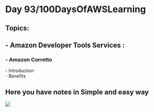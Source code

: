 <h1>Day 93/100DaysOfAWSLearning</h1>


<h2>Topics:</h2>


<h2> - Amazon Developer Tools Services : </h2>
  <h3> - Amazon Corretto </h3>
          - Introduction <br>
          - Benefits <br>
         
        
   
   <h2> Here you have notes in Simple and easy way </h2>
   
   <img src = "https://github.com/thetechgirlgita/100-days-of-aws-learning/blob/master/Images/Day92/92.jpg?raw=true">
  
 
